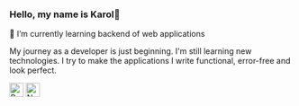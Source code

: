 ### Hello, my name is Karol👋

🌱 I’m currently learning backend of web applications

My journey as a developer is just beginning. I'm still learning new technologies. I try to make the applications I write functional, error-free and look perfect.

<p><img src="https://upload.wikimedia.org/wikipedia/commons/thumb/a/a7/React-icon.svg/512px-React-icon.svg.png" height="25" alt="React"/>
<img src="https://upload.wikimedia.org/wikipedia/commons/thumb/a/a7/React-icon.svg/512px-React-icon.svg.png](https://upload.wikimedia.org/wikipedia/commons/archive/d/d9/20160324173914%21Node.js_logo.svg" height="25" alt="Node.js"/></p>
<!--
**karollion/karollion** is a ✨ _special_ ✨ repository because its `README.md` (this file) appears on your GitHub profile.

Here are some ideas to get you started:

- 🔭 I’m currently working on ...
- 🌱 I’m currently learning ...
- 👯 I’m looking to collaborate on ...
- 🤔 I’m looking for help with ...
- 💬 Ask me about ...
- 📫 How to reach me: ...
- 😄 Pronouns: ...
- ⚡ Fun fact: ...
-->
